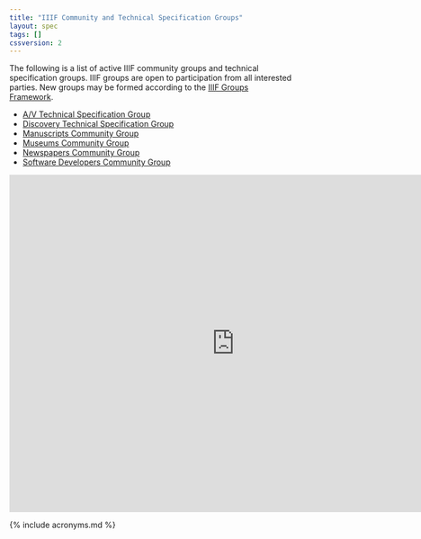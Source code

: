 ```yaml
---
title: "IIIF Community and Technical Specification Groups"
layout: spec
tags: []
cssversion: 2
---
```


The following is a list of active IIIF community groups and technical specification groups. IIIF  groups are open to participation from all interested parties. New groups may be formed according to the [IIIF Groups Framework][groups-framework].

  * [A/V Technical Specification Group][av]
  * [Discovery Technical Specification Group][discovery]
  * [Manuscripts Community Group][manuscripts]
  * [Museums Community Group][museums]
  * [Newspapers Community Group][newspapers]
  * [Software Developers Community Group][software]

[av]: av "IIIF A/V Technical Specification Group"
[manuscripts]: manuscripts "IIIF Manuscripts Community Group"
[museums]: museums "IIIF Museums Community Group"
[newspapers]: newspapers "IIIF Newspapers Community Group"
[software]: software "Software Developers Community Group"
[discovery]: discovery "IIIF Discovery Technical Specification Group"
[groups-framework]: /community/groups/framework

<iframe src="https://calendar.google.com/calendar/embed?title=IIIF%20Community%20Calendar%20%28Eastern%20Time%29&amp;showPrint=0&amp;height=600&amp;wkst=1&amp;bgcolor=%23ffffff&amp;src=1hnm5h86n94ore0vnoo188ter8%40group.calendar.google.com&amp;color=%23865A5A&amp;ctz=America%2FNew_York" style="border-width:0; overflow:hidden; border: none;" width="800" height="600"></iframe>

{% include acronyms.md %}
